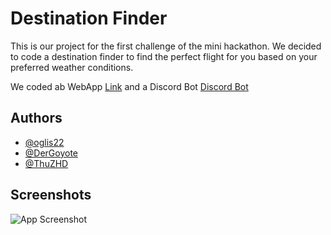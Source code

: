 
# Destination Finder

This is our project for the first challenge of the mini hackathon. We decided to code a destination finder to find the perfect flight for you based on your preferred weather conditions.

We coded ab WebApp <a href="">Link</a> and a Discord Bot <a href="">Discord Bot</a>


## Authors

- [@oglis22](https://www.github.com/oglis22)
- [@DerGoyote](https://www.github.com/DerGoyote)
- [@ThuZHD](https://www.github.com/ThuZHD)


## Screenshots

![App Screenshot](https://via.placeholder.com/468x300?text=App+Screenshot+Here)

